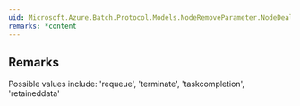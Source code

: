 ```yaml
---  
uid: Microsoft.Azure.Batch.Protocol.Models.NodeRemoveParameter.NodeDeallocationOption  
remarks: *content  
---  
```

  
## Remarks  
 Possible values include: 'requeue', 'terminate', 'taskcompletion',             'retaineddata'